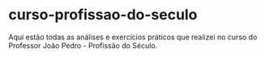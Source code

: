# curso-profissao-do-seculo
Aqui estão todas as análises e exercícios práticos que realizei no curso do Professor João Pedro - Profissão do Século.
